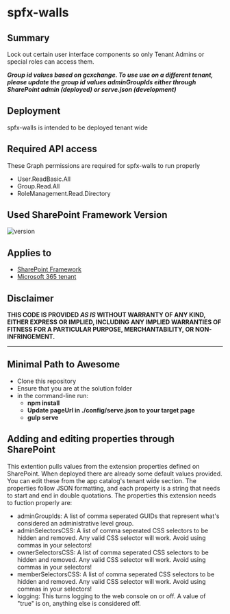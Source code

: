 # spfx-walls

## Summary

Lock out certain user interface components so only Tenant Admins or special roles can access them.

**_Group id values based on gcxchange. To use use on a different tenant, please update the group id values adminGroupIds either through SharePoint admin (deployed) or serve.json (development)_**

## Deployment

spfx-walls is intended to be deployed tenant wide

## Required API access

These Graph permissions are required for spfx-walls to run properly
- User.ReadBasic.All
- Group.Read.All
- RoleManagement.Read.Directory

## Used SharePoint Framework Version

![version](https://img.shields.io/badge/version-1.11-green.svg)

## Applies to

- [SharePoint Framework](https://aka.ms/spfx)
- [Microsoft 365 tenant](https://docs.microsoft.com/en-us/sharepoint/dev/spfx/set-up-your-developer-tenant)


## Disclaimer

**THIS CODE IS PROVIDED *AS IS* WITHOUT WARRANTY OF ANY KIND, EITHER EXPRESS OR IMPLIED, INCLUDING ANY IMPLIED WARRANTIES OF FITNESS FOR A PARTICULAR PURPOSE, MERCHANTABILITY, OR NON-INFRINGEMENT.**

---

## Minimal Path to Awesome

- Clone this repository
- Ensure that you are at the solution folder
- in the command-line run:
  - **npm install**
  - **Update pageUrl in ./config/serve.json to your target page**
  - **gulp serve**

## Adding and editing properties through SharePoint

This extention pulls values from the extension properties defined on SharePoint. When deployed there are already some default values provided. You can edit these from the app catalog's tenant wide section. The properties follow JSON formatting, and each property is a string that needs to start and end in double quotations. The properties this extension needs to fuction properly are:

- adminGroupIds: A list of comma seperated GUIDs that represent what's considered an administrative level group.
- adminSelectorsCSS: A list of comma seperated CSS selectors to be hidden and removed. Any valid CSS selector will work. Avoid using commas in your selectors!
- ownerSelectorsCSS:	A list of comma seperated CSS selectors to be hidden and removed. Any valid CSS selector will work. Avoid using commas in your selectors!
- memberSelectorsCSS:  A list of comma seperated CSS selectors to be hidden and removed. Any valid CSS selector will work. Avoid using commas in your selectors!
- logging: This turns logging to the web console on or off. A value of "true" is on, anything else is considered off.
